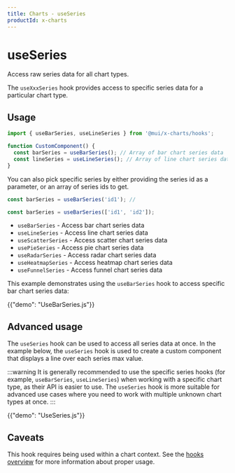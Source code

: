 ```yaml
---
title: Charts - useSeries
productId: x-charts
---
```


# useSeries

<p class="description">Access raw series data for all chart types.</p>

The `useXxxSeries` hook provides access to specific series data for a particular chart type.

## Usage

```js
import { useBarSeries, useLineSeries } from '@mui/x-charts/hooks';

function CustomComponent() {
  const barSeries = useBarSeries(); // Array of bar chart series data
  const lineSeries = useLineSeries(); // Array of line chart series data
}
```

You can also pick specific series by either providing the series id as a parameter, or an array of series ids to get.

```js
const barSeries = useBarSeries('id1'); //

const barSeries = useBarSeries(['id1', 'id2']);
```

- `useBarSeries` - Access bar chart series data
- `useLineSeries` - Access line chart series data
- `useScatterSeries` - Access scatter chart series data
- `usePieSeries` - Access pie chart series data
- `useRadarSeries` - Access radar chart series data
- `useHeatmapSeries` - Access heatmap chart series data
- `useFunnelSeries` - Access funnel chart series data

This example demonstrates using the `useBarSeries` hook to access specific bar chart series data:

{{"demo": "UseBarSeries.js"}}

## Advanced usage

The `useSeries` hook can be used to access all series data at once.
In the example below, the `useSeries` hook is used to create a custom component that displays a line over each series max value.

:::warning
It is generally recommended to use the specific series hooks (for example, `useBarSeries`, `useLineSeries`) when working with a specific chart type, as their API is easier to use.
The `useSeries` hook is more suitable for advanced use cases where you need to work with multiple unknown chart types at once.
:::

{{"demo": "UseSeries.js"}}

## Caveats

This hook requires being used within a chart context. See the [hooks overview](/x/react-charts/hooks/) for more information about proper usage.
